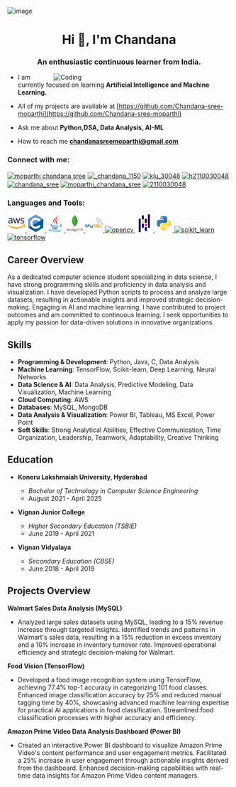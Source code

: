 ![image](https://github.com/Chandana-sree-moparthi/chandana-sree-moparthi/assets/166630321/e15335b2-3370-4958-9ce3-7b8187fab904)


<h1 align="center">Hi 👋, I'm Chandana </h1>
<h3 align="center">An enthusiastic continuous learner from India.</h3>
<img align ="right" alt="Coding" width="400" src="https://mir-s3-cdn-cf.behance.net/project_modules/disp/601014116770475.6068beff4640a.gif">


- I am currently focused on learning **Artificial Intelligence and Machine Learning.**

- All of my projects are available at [https://github.com/Chandana-sree-moparthi](https://github.com/Chandana-sree-moparthi)

- Ask me about **Python,DSA, Data Analysis, AI-ML**

- How to reach me **chandanasreemoparthi@gmail.com**

<h3 align="left">Connect with me:</h3>
<p align="left">
<a href="https://linkedin.com/in/moparthi chandana sree" target="blank"><img align="center" src="https://raw.githubusercontent.com/rahuldkjain/github-profile-readme-generator/master/src/images/icons/Social/linked-in-alt.svg" alt="moparthi chandana sree" height="30" width="40" /></a>
<a href="https://instagram.com/_chandana_1150" target="blank"><img align="center" src="https://raw.githubusercontent.com/rahuldkjain/github-profile-readme-generator/master/src/images/icons/Social/instagram.svg" alt="_chandana_1150" height="30" width="40" /></a>
<a href="https://www.codechef.com/users/klu_30048" target="blank"><img align="center" src="https://cdn.jsdelivr.net/npm/simple-icons@3.1.0/icons/codechef.svg" alt="klu_30048" height="30" width="40" /></a>
<a href="https://www.hackerrank.com/h2110030048" target="blank"><img align="center" src="https://raw.githubusercontent.com/rahuldkjain/github-profile-readme-generator/master/src/images/icons/Social/hackerrank.svg" alt="h2110030048" height="30" width="40" /></a>
<a href="https://codeforces.com/profile/chandana_sree" target="blank"><img align="center" src="https://raw.githubusercontent.com/rahuldkjain/github-profile-readme-generator/master/src/images/icons/Social/codeforces.svg" alt="chandana_sree" height="30" width="40" /></a>
<a href="https://www.leetcode.com/moparthi_chandana_sree" target="blank"><img align="center" src="https://raw.githubusercontent.com/rahuldkjain/github-profile-readme-generator/master/src/images/icons/Social/leet-code.svg" alt="moparthi_chandana_sree" height="30" width="40" /></a>
<a href="https://www.hackerearth.com/2110030048" target="blank"><img align="center" src="https://raw.githubusercontent.com/rahuldkjain/github-profile-readme-generator/master/src/images/icons/Social/hackerearth.svg" alt="2110030048" height="30" width="40" /></a>
</p>

<h3 align="left">Languages and Tools:</h3>
<p align="left"> <a href="https://aws.amazon.com" target="_blank" rel="noreferrer"> <img src="https://raw.githubusercontent.com/devicons/devicon/master/icons/amazonwebservices/amazonwebservices-original-wordmark.svg" alt="aws" width="40" height="40"/> </a> <a href="https://www.cprogramming.com/" target="_blank" rel="noreferrer"> <img src="https://raw.githubusercontent.com/devicons/devicon/master/icons/c/c-original.svg" alt="c" width="40" height="40"/> </a> <a href="https://www.java.com" target="_blank" rel="noreferrer"> <img src="https://raw.githubusercontent.com/devicons/devicon/master/icons/java/java-original.svg" alt="java" width="40" height="40"/> </a> <a href="https://www.mongodb.com/" target="_blank" rel="noreferrer"> <img src="https://raw.githubusercontent.com/devicons/devicon/master/icons/mongodb/mongodb-original-wordmark.svg" alt="mongodb" width="40" height="40"/> </a> <a href="https://www.mysql.com/" target="_blank" rel="noreferrer"> <img src="https://raw.githubusercontent.com/devicons/devicon/master/icons/mysql/mysql-original-wordmark.svg" alt="mysql" width="40" height="40"/> </a> <a href="https://opencv.org/" target="_blank" rel="noreferrer"> <img src="https://www.vectorlogo.zone/logos/opencv/opencv-icon.svg" alt="opencv" width="40" height="40"/> </a> <a href="https://pandas.pydata.org/" target="_blank" rel="noreferrer"> <img src="https://raw.githubusercontent.com/devicons/devicon/2ae2a900d2f041da66e950e4d48052658d850630/icons/pandas/pandas-original.svg" alt="pandas" width="40" height="40"/> </a> <a href="https://www.python.org" target="_blank" rel="noreferrer"> <img src="https://raw.githubusercontent.com/devicons/devicon/master/icons/python/python-original.svg" alt="python" width="40" height="40"/> </a> <a href="https://scikit-learn.org/" target="_blank" rel="noreferrer"> <img src="https://upload.wikimedia.org/wikipedia/commons/0/05/Scikit_learn_logo_small.svg" alt="scikit_learn" width="40" height="40"/> </a> <a href="https://www.tensorflow.org" target="_blank" rel="noreferrer"> <img src="https://www.vectorlogo.zone/logos/tensorflow/tensorflow-icon.svg" alt="tensorflow" width="40" height="40"/> </a> </p>


## Career Overview

As a dedicated computer science student specializing in data science, I have strong programming skills and proficiency in data analysis and visualization. I have developed Python scripts to process and analyze large datasets, resulting in actionable insights and improved strategic decision-making. Engaging in AI and machine learning, I have contributed to project outcomes and am committed to continuous learning. I seek opportunities to apply my passion for data-driven solutions in innovative organizations.


## Skills

- **Programming & Development**: Python, Java, C, Data Analysis
- **Machine Learning**: TensorFlow, Scikit-learn, Deep Learning, Neural Networks
- **Data Science & AI**: Data Analysis, Predictive Modeling, Data Visualization, Machine Learning
- **Cloud Computing**: AWS
- **Databases**: MySQL, MongoDB
- **Data Analysis & Visualization**: Power BI, Tableau, MS Excel, Power Point
- **Soft Skills**: Strong Analytical Abilities, Effective Communication, Time Organization, Leadership, Teamwork, Adaptability, Creative Thinking


## Education

- **Koneru Lakshmaiah University, Hyderabad**
  - *Bachelor of Technology in Computer Science Engineering*
  - August 2021 - April 2025

- **Vignan Junior College**
  - *Higher Secondary Education (TSBIE)*
  - June 2019 - April 2021

- **Vignan Vidyalaya**
  - *Secondary Education (CBSE)*
  - June 2018 - April 2019


## Projects Overview

**Walmart Sales Data Analysis (MySQL)**
- Analyzed large sales datasets using MySQL, leading to a 15% revenue increase through targeted insights. Identified trends and patterns in Walmart's sales data, resulting in a 15% reduction in excess inventory and a 10% increase in inventory turnover rate. Improved operational efficiency and strategic decision-making for Walmart.

**Food Vision (TensorFlow)**
- Developed a food image recognition system using TensorFlow, achieving 77.4% top-1 accuracy in categorizing 101 food classes. Enhanced image classification accuracy by 25% and reduced manual tagging time by 40%, showcasing advanced machine learning expertise for practical AI applications in food classification. Streamlined food classification processes with higher accuracy and efficiency.

**Amazon Prime Video Data Analysis Dashboard (Power BI)**
- Created an interactive Power BI dashboard to visualize Amazon Prime Video's content performance and user engagement metrics. Facilitated a 25% increase in user engagement through actionable insights derived from the dashboard. Enhanced decision-making capabilities with real-time data insights for Amazon Prime Video content managers.




